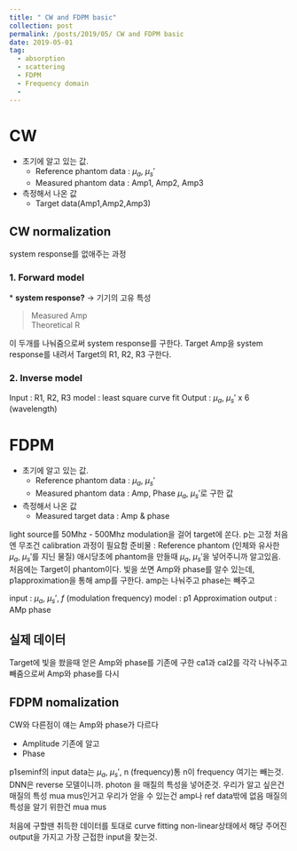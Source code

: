 ```yaml
---
title: " CW and FDPM basic"
collection: post
permalink: /posts/2019/05/ CW and FDPM basic
date: 2019-05-01
tag:
  - absorption
  - scattering
  - FDPM
  - Frequency domain
  - 
---
```

# CW
- 초기에 알고 있는 값.
	- Reference phantom data : $\mu_a$, $\mu_s'$
	- Measured phantom data : Amp1, Amp2, Amp3
- 측정해서 나온 값
	- Target data(Amp1,Amp2,Amp3)

## CW normalization 
system response를 없애주는 과정
### 1. Forward model
\* **system response?** -> 기기의 고유 특성
> Measured Amp    
> Theoretical R   

이 두개를 나눠줌으로써 system response를 구한다.
Target Amp을 system response를 내려서 
Target의 R1, R2, R3 구한다. 

### 2. Inverse model
Input : R1, R2, R3
model : least square curve fit
Output : $\mu_a$, $\mu_s'$ x 6 (wavelength)

# FDPM
- 초기에 알고 있는 값.
	- Reference phantom data : $\mu_a$, $\mu_s'$
	- Measured phantom data : Amp, Phase
	$\mu_a$, $\mu_s'$로 구한 값
- 측정해서 나온 값
	- Measured target data : Amp & phase

light source를 50Mhz - 500Mhz modulation을 걸어 target에 쏜다.
p는 고정 
처음엔 무조건 calibration 과정이 필요함
준비물 : Reference phantom (인체와 유사한 $\mu_a$, $\mu_s'$를 지닌 물질)
애시당초에 phantom을 만들때 $\mu_a$, $\mu_s'$을 넣어주니까 알고있음.
처음에는 Target이 phantom이다.
빛을 쏘면 Amp와 phase를 알수 있는데,
p1approximation을 통해 amp를 구한다. 
amp는 나눠주고 phase는 빼주고

input : $\mu_a$, $\mu_s'$, $f$ (modulation frequency)
model : p1 Approximation
output : AMp phase

## 실제 데이터
Target에 빛을 쐈을때 얻은 Amp와 phase를
기존에 구한 ca1과 cal2를 각각 나눠주고 빼줌으로써
Amp와 phase를 다시 

## FDPM nomalization
CW와 다른점이 얘는 Amp와 phase가 다르다
- Amplitude
기존에 알고
- Phase


p1seminf의 input data는 $\mu_a$, $\mu_s'$, n (frequency)통
n이 frequency 
여기는 빼는것.
DNN은 reverse 모델이니까.
photon 을 매질의 특성을 넣어준것.
우리가 알고 싶은건 매질의 특성 mua mus인거고
우리가 얻을 수 있는건 amp나 ref data밖에 없음
매질의 특성을 알기 위한건 mua mus

처음에 구할땐 취득한 데이터를 토대로
curve fitting
non-linear상태에서 해당 주어진 output을 가지고 가장 근접한 input을 찾는것.
<!--stackedit_data:
eyJoaXN0b3J5IjpbMTk2MDE4MTU5MiwtNzQ1MjM0MjY5LC05MD
c2NTUyODEsNzQyNjc0MzQ1LDI5NTMwMDc2NywxNzM1MTM5NTgw
LC05NDgyMTk4NF19
-->